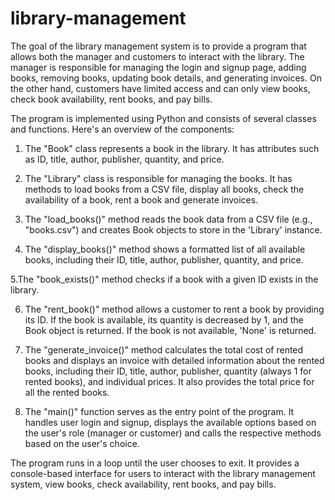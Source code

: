 # library-management

The goal of the library management system is to provide a program that allows both the manager and customers to interact with the library.
The manager is responsible for managing the login and signup page, adding books, removing books, updating book details, and generating invoices.
On the other hand, customers have limited access and can only view books, check book availability, rent books, and pay bills.

The program is implemented using Python and consists of several classes and functions. Here's an overview of the components:

1. The "Book" class represents a book in the library. It has attributes such as ID, title, author, publisher, quantity, and price.

2. The "Library" class is responsible for managing the books. It has methods to load books from a CSV file, display all books, check the availability of a book,
   rent a book and generate invoices.

3. The "load_books()" method reads the book data from a CSV file (e.g., "books.csv") and creates Book objects to store in the 'Library' instance.

4. The "display_books()" method shows a formatted list of all available books, including their ID, title, author, publisher, quantity, and price.


5.The "book_exists()" method checks if a book with a given ID exists in the library.

6. The "rent_book()" method allows a customer to rent a book by providing its ID. 
   If the book is available, its quantity is decreased by 1, and the Book object is returned. If the book is not available, 'None' is returned.

7. The "generate_invoice()" method calculates the total cost of rented books and displays an invoice with detailed information about the rented books,
   including their ID, title, author, publisher, quantity (always 1 for rented books), and individual prices.
   It also provides the total price for all the rented books.

8. The "main()" function serves as the entry point of the program. 
   It handles user login and signup, displays the available options based on the user's role (manager or customer)
   and calls the respective methods based on the user's choice.
   
The program runs in a loop until the user chooses to exit.
It provides a console-based interface for users to interact with the library management system, view books, check availability, rent books, and pay bills.
